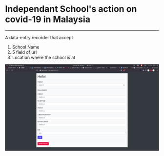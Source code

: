 # Independant School's action on covid-19 in Malaysia

---

A data-entry recorder that accept

1. School Name
2. 5 field of url
3. Location where the school is at

![Example Snapshot](images/Screenshot%20from%202020-04-30%2000-36-22.png)